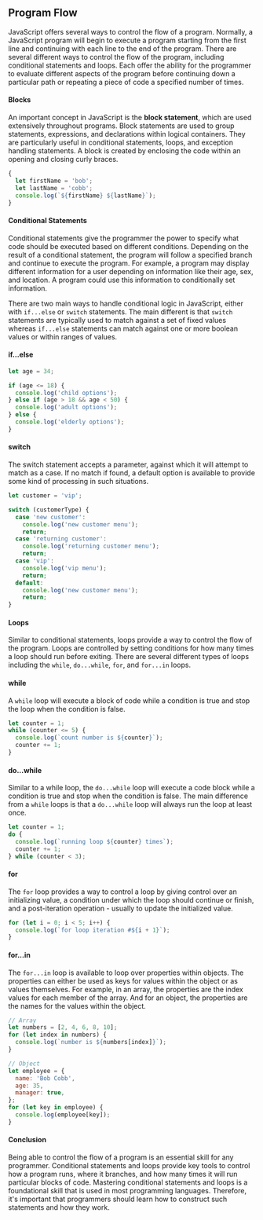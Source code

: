 ## Program Flow

JavaScript offers several ways to control the flow of a program. Normally, a JavaScript program will begin to execute a program starting from the first line and continuing with each line to the end of the program. There are several different ways to control the flow of the program, including conditional statements and loops. Each offer the ability for the programmer to evaluate different aspects of the program before continuing down a particular path or repeating a piece of code a specified number of times.

#### Blocks

An important concept in JavaScript is the **block statement**, which are used extensively throughout programs. Block statements are used to group statements, expressions, and declarations within logical containers. They are particularly useful in conditional statements, loops, and exception handling statements. A block is created by enclosing the code within an opening and closing curly braces.

```javascript
{
  let firstName = 'bob';
  let lastName = 'cobb';
  console.log(`${firstName} ${lastName}`);
}
```

#### Conditional Statements

Conditional statements give the programmer the power to specify what code should be executed based on different conditions. Depending on the result of a conditional statement, the program will follow a specified branch and continue to execute the program. For example, a program may display different information for a user depending on information like their age, sex, and location. A program could use this information to conditionally set information.

There are two main ways to handle conditional logic in JavaScript, either with `if...else` or `switch` statements. The main different is that `switch` statements are typically used to match against a set of fixed values whereas `if...else` statements can match against one or more boolean values or within ranges of values.

#### if...else

```javascript
let age = 34;

if (age <= 18) {
  console.log('child options');
} else if (age > 18 && age < 50) {
  console.log('adult options');
} else {
  console.log('elderly options');
}
```

#### switch

The switch statement accepts a parameter, against which it will attempt to match as a case. If no match if found, a default option is available to provide some kind of processing in such situations.

```javascript
let customer = 'vip';

switch (customerType) {
  case 'new customer':
    console.log('new customer menu');
    return;
  case 'returning customer':
    console.log('returning customer menu');
    return;
  case 'vip':
    console.log('vip menu');
    return;
  default:
    console.log('new customer menu');
    return;
}
```

#### Loops

Similar to conditional statements, loops provide a way to control the flow of the program. Loops are controlled by setting conditions for how many times a loop should run before exiting. There are several different types of loops including the `while`, `do...while`, `for`, and `for...in` loops.

#### while

A `while` loop will execute a block of code while a condition is true and stop the loop when the condition is false.

```javascript
let counter = 1;
while (counter <= 5) {
  console.log(`count number is ${counter}`);
  counter += 1;
}
```

#### do...while

Similar to a while loop, the `do...while` loop will execute a code block while a condition is true and stop when the condition is false. The main difference from a `while` loops is that a `do...while` loop will always run the loop at least once.

```javascript
let counter = 1;
do {
  console.log(`running loop ${counter} times`);
  counter += 1;
} while (counter < 3);
```

#### for

The `for` loop provides a way to control a loop by giving control over an initializing value, a condition under which the loop should continue or finish, and a post-iteration operation - usually to update the initialized value.

```javascript
for (let i = 0; i < 5; i++) {
  console.log(`for loop iteration #${i + 1}`);
}
```

#### for...in

The `for...in` loop is available to loop over properties within objects. The properties can either be used as keys for values within the object or as values themselves. For example, in an array, the properties are the index values for each member of the array. And for an object, the properties are the names for the values within the object.

```javascript
// Array
let numbers = [2, 4, 6, 8, 10];
for (let index in numbers) {
  console.log(`number is ${numbers[index]}`);
}

// Object
let employee = {
  name: 'Bob Cobb',
  age: 35,
  manager: true,
};
for (let key in employee) {
  console.log(employee[key]);
}
```

#### Conclusion

Being able to control the flow of a program is an essential skill for any programmer. Conditional statements and loops provide key tools to control how a program runs, where it branches, and how many times it will run particular blocks of code. Mastering conditional statements and loops is a foundational skill that is used in most programming languages. Therefore, it's important that programmers should learn how to construct such statements and how they work.
